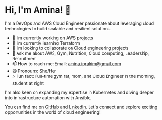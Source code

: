 # Hi, I'm Amina! 👋

I'm a DevOps and AWS Cloud Engineer passionate about leveraging cloud technologies to build scalable and resilient solutions.

- 🔭 I’m currently working on AWS projects
- 🌱 I’m currently learning Terraform
- 👯 I’m looking to collaborate on Cloud engineering projects
- 💬 Ask me about AWS, Gym, Nutrition, Cloud computing, Leadership, Recruitment
- 📫 How to reach me: Email: amina.iprahim@gmail.com
- 😄 Pronouns: She/Her
- ⚡ Fun fact: Full-time gym rat, mom, and Cloud Engineer in the morning, student at night

I'm also keen on expanding my expertise in Kubernetes and diving deeper into infrastructure automation with Ansible.

You can find me on [GitHub](https://github.com/aminaahmed-cloud) and [LinkedIn](https://www.linkedin.com/in/amina-ahmed-aws-solutions-architect-associate-6463b0109/). Let's connect and explore exciting opportunities in the world of cloud engineering!
